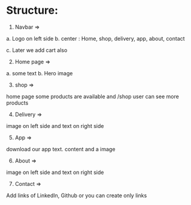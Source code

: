


# Structure:

1. Navbar => 

a. Logo on left side
b. center : Home, shop, delivery, app, about, contact 

c. Later we add cart also


2. Home page =>

a. some text 
b. Hero image

3. shop =>

home page some products are available and /shop user can see more products


4. Delivery =>

image on left side and text on right side

5. App =>

download our app text. content and a image

6. About => 

image on left side and text on right side


7. Contact => 

Add links of LinkedIn, Github or you can create only links
